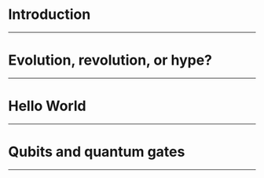 # Introduction

---

# Evolution, revolution, or hype?


---

# Hello World

---

# Qubits and quantum gates

---